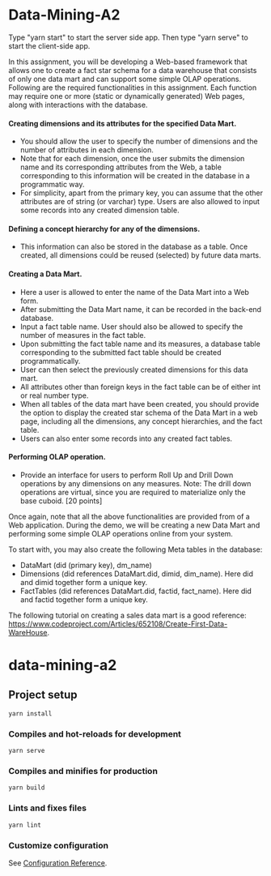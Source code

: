 # Data-Mining-A2
Type "yarn start" to start the server side app.
Then type "yarn serve" to start the client-side app.


In this assignment, you will be developing a Web-based framework that allows one to create a fact star schema for a data warehouse that consists of only one data mart and can support some simple OLAP operations. Following are the required functionalities in this assignment. Each function may require one or more (static or dynamically generated) Web pages, along with interactions with the database. 

#### Creating dimensions and its attributes for the specified Data Mart. 
* You should allow the user to specify the number of dimensions and the number of attributes in each dimension. 
* Note that for each dimension, once the user submits the dimension name and its corresponding attributes from the Web, a table corresponding to this information will be created in the database in a programmatic way.
* For simplicity, apart from the primary key, you can assume that the other attributes are of string (or varchar) type. Users are also allowed to input some records into any created dimension table.
 
#### Defining a concept hierarchy for any of the dimensions. 
* This information can also be stored in the database as a table. Once created, all dimensions could be reused (selected) by future data marts.
 
#### Creating a Data Mart. 
* Here a user is allowed to enter the name of the Data Mart into a Web form. 
* After submitting the Data Mart name, it can be recorded in the back-end database.  
* Input a fact table name. User should also be allowed to specify the number of measures in the fact table. 
* Upon submitting the fact table name and its measures, a database table corresponding to the submitted fact table should be created programmatically. 
* User can then select the previously created dimensions for this data mart. 
* All attributes other than foreign keys in the fact table can be of either int or real number type. 
* When all tables of the data mart have been created, you should provide the option to display the created star schema of the Data Mart in a web page, including all the dimensions, any concept hierarchies, and the fact table. 
* Users can also enter some records into any created fact tables. 
 
#### Performing OLAP operation. 
* Provide an interface for users to perform Roll Up and Drill Down operations by any dimensions on any measures. Note: The drill down operations are virtual, since you are required to materialize only the base cuboid. [20 points] 
 
Once again, note that all the above functionalities are provided from of a Web application. During the demo, we will be creating a new Data Mart and performing some simple OLAP operations online from your system. 

To start with, you may also create the following Meta tables in the database: 
* DataMart (did (primary key), dm_name) 
* Dimensions (did references DataMart.did, dimid, dim_name). Here did and dimid together form a unique key. 
* FactTables (did references DataMart.did, factid, fact_name). Here did and factid together form a unique key. 
 
The following tutorial on creating a sales data mart is a good reference: https://www.codeproject.com/Articles/652108/Create-First-Data-WareHouse. 


# data-mining-a2

## Project setup
```
yarn install
```

### Compiles and hot-reloads for development
```
yarn serve
```

### Compiles and minifies for production
```
yarn build
```

### Lints and fixes files
```
yarn lint
```

### Customize configuration
See [Configuration Reference](https://cli.vuejs.org/config/).
